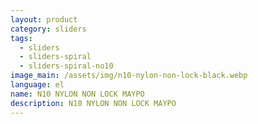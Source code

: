 ```yaml
---
layout: product
category: sliders
tags:
  - sliders
  - sliders-spiral
  - sliders-spiral-no10
image_main: /assets/img/n10-nylon-non-lock-black.webp
language: el
name: N10 NYLON NON LOCK ΜΑΥΡΟ
description: N10 NYLON NON LOCK ΜΑΥΡΟ
---
```

